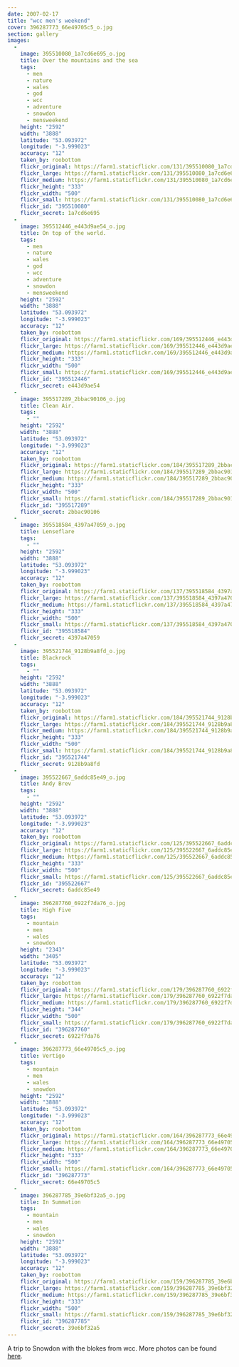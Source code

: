 ```yaml
---
date: 2007-02-17
title: "wcc men's weekend"
cover: 396287773_66e49705c5_o.jpg
section: gallery
images:
  - 
    image: 395510080_1a7cd6e695_o.jpg
    title: Over the mountains and the sea
    tags:
      - men
      - nature
      - wales
      - god
      - wcc
      - adventure
      - snowdon
      - mensweekend
    height: "2592"
    width: "3888"
    latitude: "53.093972"
    longitude: "-3.999023"
    accuracy: "12"
    taken_by: roobottom
    flickr_original: https://farm1.staticflickr.com/131/395510080_1a7cd6e695_o.jpg
    flickr_large: https://farm1.staticflickr.com/131/395510080_1a7cd6e695_b.jpg
    flickr_medium: https://farm1.staticflickr.com/131/395510080_1a7cd6e695.jpg
    flickr_height: "333"
    flickr_width: "500"
    flickr_small: https://farm1.staticflickr.com/131/395510080_1a7cd6e695_m.jpg
    flickr_id: "395510080"
    flickr_secret: 1a7cd6e695
  - 
    image: 395512446_e443d9ae54_o.jpg
    title: On top of the world.
    tags:
      - men
      - nature
      - wales
      - god
      - wcc
      - adventure
      - snowdon
      - mensweekend
    height: "2592"
    width: "3888"
    latitude: "53.093972"
    longitude: "-3.999023"
    accuracy: "12"
    taken_by: roobottom
    flickr_original: https://farm1.staticflickr.com/169/395512446_e443d9ae54_o.jpg
    flickr_large: https://farm1.staticflickr.com/169/395512446_e443d9ae54_b.jpg
    flickr_medium: https://farm1.staticflickr.com/169/395512446_e443d9ae54.jpg
    flickr_height: "333"
    flickr_width: "500"
    flickr_small: https://farm1.staticflickr.com/169/395512446_e443d9ae54_m.jpg
    flickr_id: "395512446"
    flickr_secret: e443d9ae54
  - 
    image: 395517289_2bbac90106_o.jpg
    title: Clean Air.
    tags:
      - ""
    height: "2592"
    width: "3888"
    latitude: "53.093972"
    longitude: "-3.999023"
    accuracy: "12"
    taken_by: roobottom
    flickr_original: https://farm1.staticflickr.com/184/395517289_2bbac90106_o.jpg
    flickr_large: https://farm1.staticflickr.com/184/395517289_2bbac90106_b.jpg
    flickr_medium: https://farm1.staticflickr.com/184/395517289_2bbac90106.jpg
    flickr_height: "333"
    flickr_width: "500"
    flickr_small: https://farm1.staticflickr.com/184/395517289_2bbac90106_m.jpg
    flickr_id: "395517289"
    flickr_secret: 2bbac90106
  - 
    image: 395518584_4397a47059_o.jpg
    title: Lenseflare
    tags:
      - ""
    height: "2592"
    width: "3888"
    latitude: "53.093972"
    longitude: "-3.999023"
    accuracy: "12"
    taken_by: roobottom
    flickr_original: https://farm1.staticflickr.com/137/395518584_4397a47059_o.jpg
    flickr_large: https://farm1.staticflickr.com/137/395518584_4397a47059_b.jpg
    flickr_medium: https://farm1.staticflickr.com/137/395518584_4397a47059.jpg
    flickr_height: "333"
    flickr_width: "500"
    flickr_small: https://farm1.staticflickr.com/137/395518584_4397a47059_m.jpg
    flickr_id: "395518584"
    flickr_secret: 4397a47059
  - 
    image: 395521744_9128b9a8fd_o.jpg
    title: Blackrock
    tags:
      - ""
    height: "2592"
    width: "3888"
    latitude: "53.093972"
    longitude: "-3.999023"
    accuracy: "12"
    taken_by: roobottom
    flickr_original: https://farm1.staticflickr.com/184/395521744_9128b9a8fd_o.jpg
    flickr_large: https://farm1.staticflickr.com/184/395521744_9128b9a8fd_b.jpg
    flickr_medium: https://farm1.staticflickr.com/184/395521744_9128b9a8fd.jpg
    flickr_height: "333"
    flickr_width: "500"
    flickr_small: https://farm1.staticflickr.com/184/395521744_9128b9a8fd_m.jpg
    flickr_id: "395521744"
    flickr_secret: 9128b9a8fd
  - 
    image: 395522667_6addc85e49_o.jpg
    title: Andy Brev
    tags:
      - ""
    height: "2592"
    width: "3888"
    latitude: "53.093972"
    longitude: "-3.999023"
    accuracy: "12"
    taken_by: roobottom
    flickr_original: https://farm1.staticflickr.com/125/395522667_6addc85e49_o.jpg
    flickr_large: https://farm1.staticflickr.com/125/395522667_6addc85e49_b.jpg
    flickr_medium: https://farm1.staticflickr.com/125/395522667_6addc85e49.jpg
    flickr_height: "333"
    flickr_width: "500"
    flickr_small: https://farm1.staticflickr.com/125/395522667_6addc85e49_m.jpg
    flickr_id: "395522667"
    flickr_secret: 6addc85e49
  - 
    image: 396287760_6922f7da76_o.jpg
    title: High Five
    tags:
      - mountain
      - men
      - wales
      - snowdon
    height: "2343"
    width: "3405"
    latitude: "53.093972"
    longitude: "-3.999023"
    accuracy: "12"
    taken_by: roobottom
    flickr_original: https://farm1.staticflickr.com/179/396287760_6922f7da76_o.jpg
    flickr_large: https://farm1.staticflickr.com/179/396287760_6922f7da76_b.jpg
    flickr_medium: https://farm1.staticflickr.com/179/396287760_6922f7da76.jpg
    flickr_height: "344"
    flickr_width: "500"
    flickr_small: https://farm1.staticflickr.com/179/396287760_6922f7da76_m.jpg
    flickr_id: "396287760"
    flickr_secret: 6922f7da76
  - 
    image: 396287773_66e49705c5_o.jpg
    title: Vertigo
    tags:
      - mountain
      - men
      - wales
      - snowdon
    height: "2592"
    width: "3888"
    latitude: "53.093972"
    longitude: "-3.999023"
    accuracy: "12"
    taken_by: roobottom
    flickr_original: https://farm1.staticflickr.com/164/396287773_66e49705c5_o.jpg
    flickr_large: https://farm1.staticflickr.com/164/396287773_66e49705c5_b.jpg
    flickr_medium: https://farm1.staticflickr.com/164/396287773_66e49705c5.jpg
    flickr_height: "333"
    flickr_width: "500"
    flickr_small: https://farm1.staticflickr.com/164/396287773_66e49705c5_m.jpg
    flickr_id: "396287773"
    flickr_secret: 66e49705c5
  - 
    image: 396287785_39e6bf32a5_o.jpg
    title: In Summation
    tags:
      - mountain
      - men
      - wales
      - snowdon
    height: "2592"
    width: "3888"
    latitude: "53.093972"
    longitude: "-3.999023"
    accuracy: "12"
    taken_by: roobottom
    flickr_original: https://farm1.staticflickr.com/159/396287785_39e6bf32a5_o.jpg
    flickr_large: https://farm1.staticflickr.com/159/396287785_39e6bf32a5_b.jpg
    flickr_medium: https://farm1.staticflickr.com/159/396287785_39e6bf32a5.jpg
    flickr_height: "333"
    flickr_width: "500"
    flickr_small: https://farm1.staticflickr.com/159/396287785_39e6bf32a5_m.jpg
    flickr_id: "396287785"
    flickr_secret: 39e6bf32a5
---
```

A trip to Snowdon with the blokes from wcc. More photos can be found <a href="http://www.roobottom.com/gallery/">here</a>.
